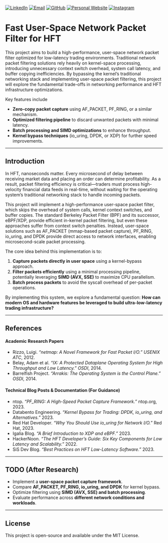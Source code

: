 [![LinkedIn](https://img.shields.io/badge/LinkedIn-0A66C2?style=for-the-badge&logo=linkedin&logoColor=white)](https://www.linkedin.com/in/alexisdrobles/)
[![Email](https://img.shields.io/badge/Email-D14836?style=for-the-badge&logo=gmail&logoColor=white)](mailto:alexisrobles2025@u.northwestern.edu)
[![GitHub](https://img.shields.io/badge/GitHub-181717?style=for-the-badge&logo=github&logoColor=white)](https://github.com/al3xisrobles)
[![Personal Website](https://img.shields.io/badge/Portfolio-FF7139?style=for-the-badge&logo=googlechrome&logoColor=white)](https://alexis-robles.com)
[![Instagram](https://img.shields.io/badge/Instagram-FF0069?style=for-the-badge&logo=instagram&logoColor=white)]((https://www.instagram.com/alexisrobles00/))

# Fast User-Space Network Packet Filter for HFT

This project aims to build a high-performance, user-space network packet filter optimized for low-latency trading environments. Traditional network packet filtering solutions rely heavily on kernel-space processing, introducing unnecessary context switch overhead, system call latency, and buffer copying inefficiencies. By bypassing the kernel’s traditional networking stack and implementing user-space packet filtering, this project will explore the fundamental trade-offs in networking performance and HFT infrastructure optimizations.

Key features include
- **Zero-copy packet capture** using AF_PACKET, PF_RING, or a similar mechanism.
- **Optimized filtering pipeline** to discard unwanted packets with minimal latency.
- **Batch processing and SIMD optimizations** to enhance throughput.
- **Kernel bypass techniques** (io_uring, DPDK, or XDP) for further speed improvements.

---

## Introduction

In HFT, nanoseconds matter. Every microsecond of delay between receiving market data and placing an order can determine profitability. As a result, packet filtering efficiency is critical—traders must process high-velocity financial data feeds in real-time, without waiting for the operating system’s traditional networking stack to handle incoming packets.

This project will implement a high-performance user-space packet filter, which skips the overhead of system calls, kernel context switches, and buffer copies. The standard Berkeley Packet Filter (BPF) and its successor, eBPF/XDP, provide efficient in-kernel packet filtering, but even these approaches suffer from context switch penalties. Instead, user-space solutions such as AF_PACKET (mmap-based packet capture), PF_RING, io_uring, and DPDK provide direct access to network interfaces, enabling microsecond-scale packet processing.

The core idea behind this implementation is to:
1. **Capture packets directly in user space** using a kernel-bypass approach.
2. **Filter packets efficiently** using a minimal processing pipeline, potentially leveraging **SIMD (AVX, SSE)** to maximize CPU parallelism.
3. **Batch process packets** to avoid the syscall overhead of per-packet operations.

By implementing this system, we explore a fundamental question: **How can modern OS and hardware features be leveraged to build ultra-low-latency trading infrastructure?**

---

## References

#### **Academic Research Papers**
- Rizzo, Luigi. *“netmap: A Novel Framework for Fast Packet I/O.”* *USENIX ATC*, 2012.
- Belay, Adam et al. *“IX: A Protected Dataplane Operating System for High Throughput and Low Latency.”* *OSDI*, 2014.
- Barrelfish Project. *“Arrakis: The Operating System is the Control Plane.”* *OSDI*, 2014.

#### **Technical Blog Posts & Documentation (For Guidance)**
- ntop. *“PF_RING: A High-Speed Packet Capture Framework.”* ntop.org, 2023.
- Databento Engineering. *“Kernel Bypass for Trading: DPDK, io_uring, and Alternatives.”* 2023.
- Red Hat Developer. *“Why You Should Use io_uring for Network I/O.”* Red Hat, 2023.
- Igalia Blog. *“A Brief Introduction to XDP and eBPF.”* 2023.
- HackerNoon. *“The HFT Developer’s Guide: Six Key Components for Low Latency and Scalability.”* 2022.
- SiS Dev Blog. *“Best Practices on HFT Low-Latency Software.”* 2023.

---

## TODO (After Research)
- Implement a **user-space packet capture framework**.
- Compare **AF_PACKET, PF_RING, io_uring, and DPDK** for kernel bypass.
- Optimize filtering using **SIMD (AVX, SSE) and batch processing**.
- Evaluate performance across **different network conditions and workloads**.

---

## License
This project is open-source and available under the MIT License.
